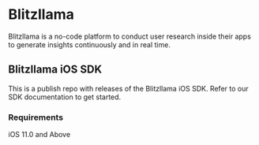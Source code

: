 # Blitzllama

Blitzllama is a no-code platform to conduct user research inside their apps to generate insights continuously and in real time. 

## Blitzllama iOS SDK

This is a publish repo with releases of the Blitzllama iOS SDK.
Refer to our SDK documentation to get started.


### Requirements

iOS 11.0 and Above
